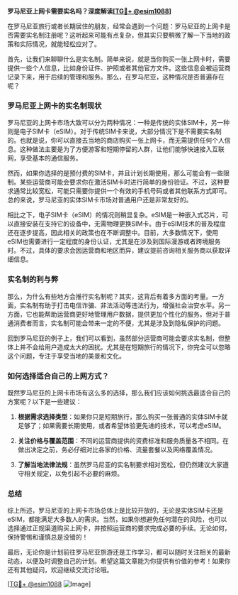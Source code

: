 **罗马尼亚上网卡需要实名吗？深度解读[[TG💪+ @esim1088](https://t.me/s/esim1088)]**

在罗马尼亚旅行或者长期居住的朋友，经常会遇到一个问题：罗马尼亚的上网卡是否需要实名制注册呢？这听起来可能有点复杂，但其实只要稍微了解一下当地的政策和实际情况，就能轻松应对了。

首先，让我们来聊聊什么是实名制。简单来说，就是当你购买一张上网卡时，需要提供一些个人信息，比如身份证件、护照或者其他官方文件。这些信息会被运营商记录下来，用于后续的管理和服务。那么，在罗马尼亚，这种情况是否普遍存在呢？

### 罗马尼亚上网卡的实名制现状

罗马尼亚的上网卡市场大致可以分为两种情况：一种是传统的实体SIM卡，另一种则是电子SIM卡（eSIM）。对于传统SIM卡来说，大部分情况下是不需要实名制的。也就是说，你可以直接去当地的商店购买一张上网卡，而无需提供任何个人信息。这种做法主要是为了方便游客和短期停留的人群，让他们能够快速接入互联网，享受基本的通信服务。

然而，如果你选择的是预付费的SIM卡，并且计划长期使用，那么可能会有一些限制。某些运营商可能会要求你在激活SIM卡时进行简单的身份验证。不过，这种要求通常比较宽松，可能只需要你提供一个有效的手机号码或者其他联系方式即可。总的来说，罗马尼亚的实体SIM卡市场对普通用户还是非常友好的。

相比之下，电子SIM卡（eSIM）的情况则稍显复杂。eSIM是一种嵌入式芯片，可以直接安装在支持它的设备中，无需物理更换SIM卡。由于eSIM技术的普及程度还在逐步提高，因此相关的政策也在不断调整中。目前，大多数情况下，使用eSIM也需要进行一定程度的身份认证，尤其是在涉及到国际漫游或者跨境服务时。不过，具体的要求会因运营商和地区而异，建议提前咨询相关服务商以获取详细信息。

### 实名制的利与弊

那么，为什么有些地方会推行实名制呢？其实，这背后有着多方面的考量。一方面，实名制有助于打击电信诈骗、非法活动等违法行为，增强社会治安水平。另一方面，它也能帮助运营商更好地管理用户数据，提供更加个性化的服务。但对于普通消费者而言，实名制可能会带来一定的不便，尤其是涉及到隐私保护的问题。

回到罗马尼亚的例子上，我们可以看到，虽然部分运营商可能会要求实名制，但整体上并不会给用户造成太大的困扰。尤其是在短期旅行的情况下，你完全可以忽略这个问题，专注于享受当地的美景和文化。

### 如何选择适合自己的上网方式？

既然罗马尼亚的上网卡市场有这么多的选择，那么我们应该如何挑选最适合自己的方案呢？以下是一些建议：

1. **根据需求选择类型**：如果你只是短期旅行，那么购买一张普通的实体SIM卡就足够了；如果需要长期使用，或者希望体验更先进的技术，可以考虑eSIM。
   
2. **关注价格与覆盖范围**：不同的运营商提供的资费标准和服务质量各不相同。在做出决定之前，务必仔细对比各家的价格、流量套餐以及网络覆盖情况。

3. **了解当地法律法规**：虽然罗马尼亚的实名制要求相对宽松，但仍然建议大家遵守相关规定，以免引起不必要的麻烦。

### 总结

综上所述，罗马尼亚的上网卡市场总体上是比较开放的，无论是实体SIM卡还是eSIM，都能满足大多数人的需求。当然，如果你想避免任何潜在的风险，也可以选择通过正规渠道购买上网卡，并按照运营商的要求完成必要的手续。无论如何，保持警惕和谨慎总是没错的！

最后，无论你是计划前往罗马尼亚旅游还是工作学习，都可以随时关注相关的最新动态，以便及时调整自己的计划。希望这篇文章能为你提供有价值的参考！如果你还有其他疑问，欢迎继续交流讨论哦。

[[TG💪+ @esim1088](https://t.me/s/esim1088) ![Image](https://i.postimg.cc/4NQfJmqS/Snipaste-2025-05-13-00-14-12.png)]